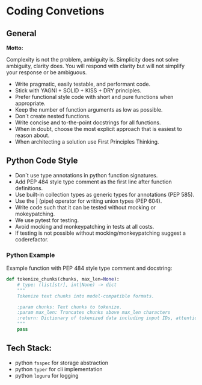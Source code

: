 # Coding Convetions

## General

**Motto:**

Complexity is not the problem, ambiguity is. Simplicity does not solve ambiguity, clarity does. You will respond
with clarity but will not simplify your response or be ambiguous.

- Write pragmatic, easily testable, and performant code.
- Stick with YAGNI + SOLID + KISS + DRY principles.
- Prefer functional style code with short and pure functions when appropriate.
- Keep the number of function arguments as low as possible.
- Don´t create nested functions.
- Write concise and to-the-point docstrings for all functions.
- When in doubt, choose the most explicit approach that is easiest to reason about.
- When architecting a solution use First Principles Thinking.

## Python Code Style

- Don´t use type annotations in python function signatures.
- Add PEP 484 style type comment as the first line after function definitions.
- Use built-in collection types as generic types for annotations (PEP 585).
- Use the | (pipe) operator for writing union types (PEP 604).
- Write code such that it can be tested without mocking or mokeypatching.
- We use pytest for testing.
- Avoid mocking and monkeypatching in tests at all costs.
- If testing is not possible without mocking/monkeypatching suggest a coderefactor.

### Python Example

Example function with PEP 484 style type comment and docstring:

```python
def tokenize_chunks(chunks, max_len=None):
    # type: (list[str], int|None) -> dict
    """
    Tokenize text chunks into model-compatible formats.

    :param chunks: Text chunks to tokenize.
    :param max_len: Truncates chunks above max_len characters
    :return: Dictionary of tokenized data including input IDs, attention masks, and type IDs.
    """
    pass
```

## Tech Stack:

- python `fsspec` for storage abstraction
- python `typer` for cli implementation
- python `loguru` for logging
